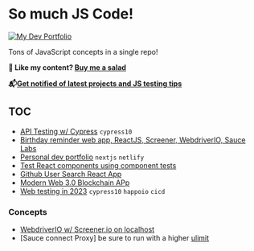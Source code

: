 # So much JS Code!

[![My Dev Portfolio](https://api.netlify.com/api/v1/badges/ae0fc361-7a70-4c05-967e-ff1117244446/deploy-status)](https://app.netlify.com/sites/boring-goldwasser-4ff12b/deploys)

Tons of JavaScript concepts in a single repo!

**🥗 Like my content? [Buy me a salad](https://www.buymeacoffee.com/nikolaya)**

**📬[Get notified of latest projects and JS testing tips](https://ultimateqa.ck.page/js-testing-tips)**

## TOC

- [API Testing w/ Cypress](https://github.com/nadvolod/cypress-api-testing-22) `cypress10`
- [Birthday reminder web app, ReactJS, Screener, WebdriverIO, Sauce Labs](./birthday-reminder)
- [Personal dev portfolio](./dev-portfolio) `nextjs` `netlify`
- [Test React components using component tests](./testing-js/react-components/test-app/)
- [Github User Search React App](./github-user-search/)
- [Modern Web 3.0 Blockchain APp]()
- [Web testing in 2023](./web-testing-2022) `cypress10` `happoio` `cicd`

### Concepts

- [WebdriverIO w/ Screener.io on localhost](./birthday-reminder/wdio.conf.js)
- [Sauce connect Proxy] be sure to run with a higher [ulimit](https://support.saucelabs.com/hc/en-us/articles/115005571668)
